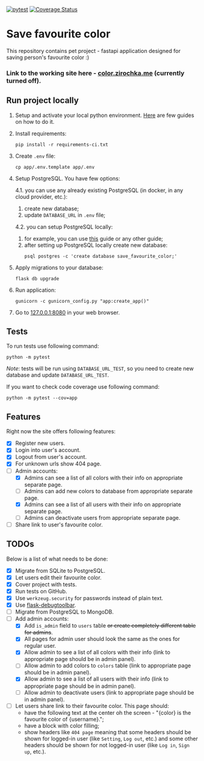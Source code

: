 [![pytest](https://github.com/Zirochkaa/save-favourite-color/actions/workflows/run_tests.yml/badge.svg?branch=master)](https://github.com/Zirochkaa/save-favourite-color/actions/workflows/run_tests.yml)
[![Coverage Status](https://coveralls.io/repos/github/Zirochkaa/save-favourite-color/badge.svg?branch=master)](https://coveralls.io/github/Zirochkaa/save-favourite-color?branch=master)

# Save favourite color

This repository contains pet project - fastapi application designed for saving person's favourite color :)

### Link to the working site here - [color.zirochka.me](https://color.zirochka.me/) (currently turned off).

## Run project locally

1. Setup and activate your local python environment. [Here](https://www.digitalocean.com/community/tutorial_series/how-to-install-and-set-up-a-local-programming-environment-for-python-3) are few guides on how to do it.
2. Install requirements:
   ```shell 
   pip install -r requirements-ci.txt
   ```
3. Create `.env` file:
   ```shell 
   cp app/.env.template app/.env
   ```
4. Setup PostgreSQL. You have few options:

    4.1. you can use any already existing PostgreSQL (in docker, in any cloud provider, etc.):
      1. create new database;
      2. update `DATABASE_URL` in `.env` file;

    4.2. you can setup PostgreSQL locally:
      1. for example, you can use [this](https://www.sqlshack.com/setting-up-a-postgresql-database-on-mac/) guide or any other guide;
      2. after setting up PostgreSQL locally create new database:
         ```shell 
         psql postgres -c 'create database save_favourite_color;'
         ```
5. Apply migrations to your database:
   ```shell 
   flask db upgrade
   ```
6. Run application:
   ```shell 
   gunicorn -c gunicorn_config.py "app:create_app()"
   ```
7. Go to [127.0.0.1:8080](http://127.0.0.1:8080) in your web browser.

## Tests

To run tests use following command:
   ```shell 
   python -m pytest
   ```

*Note*: tests will be run using `DATABASE_URL_TEST`, so you need to create new database and update `DATABASE_URL_TEST`.

If you want to check code coverage use following command:
   ```shell 
   python -m pytest --cov=app
   ```

## Features

Right now the site offers following features:
- [x] Register new users.
- [x] Login into user's account.
- [x] Logout from user's account.
- [x] For unknown urls show 404 page.
- [ ] Admin accounts:
  - [x] Admins can see a list of all colors with their info on appropriate separate page.
  - [ ] Admins can add new colors to database from appropriate separate page.
  - [x] Admins can see a list of all users with their info on appropriate separate page.
  - [ ] Admins can deactivate users from appropriate separate page.
- [ ] Share link to user's favourite color.

## TODOs

Below is a list of what needs to be done:
- [x] Migrate from SQLite to PostgreSQL.
- [x] Let users edit their favourite color.
- [x] Cover project with tests.
- [x] Run tests on GitHub.
- [x] Use `werkzeug.security` for passwords instead of plain text.
- [x] Use [flask-debugtoolbar](https://flask-debugtoolbar.readthedocs.io/en/latest/).
- [ ] Migrate from PostgreSQL to MongoDB.
- [ ] Add admin accounts:
  - [x] Add `is_admin` field to `users` table ~~or create completely different table for admins~~.
  - [x] All pages for admin user should look the same as the ones for regular user.
  - [x] Allow admin to see a list of all colors with their info (link to appropriate page should be in admin panel).
  - [ ] Allow admin to add colors to `colors` table (link to appropriate page should be in admin panel).
  - [x] Allow admin to see a list of all users with their info (link to appropriate page should be in admin panel).
  - [ ] Allow admin to deactivate users (link to appropriate page should be in admin panel).
- [ ] Let users share link to their favourite color. This page should:
  - have the following text at the center oh the screen - "{color} is the favourite color of {username}.";
  - have a block with color filling;
  - show headers like `404 page` meaning that some headers should be shown for logged-in user (like `Setting`, `Log out`, etc.) and some other headers should be shown for not logged-in user (like `Log in`, `Sign up`, etc.).
